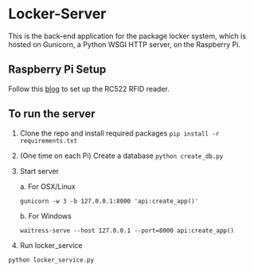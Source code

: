 # Locker-Server
This is the back-end application for the package locker system, which is hosted on Gunicorn, a Python WSGI HTTP server, on the Raspberry Pi.

## Raspberry Pi Setup
Follow this [blog](https://pimylifeup.com/raspberry-pi-rfid-rc522/) to set up the RC522 RFID reader.

## To run the server
1. Clone the repo and install required packages `pip install -r requirements.txt`

2. (One time on each Pi) Create a database `python create_db.py`

3. Start server 

    a. For OSX/Linux
    ```
    gunicorn -w 3 -b 127.0.0.1:8000 'api:create_app()'
    ```
    b. For Windows
    ```
    waitress-serve --host 127.0.0.1 --port=8000 api:create_app()
    ```

4. Run locker_service

```
python locker_service.py
```
